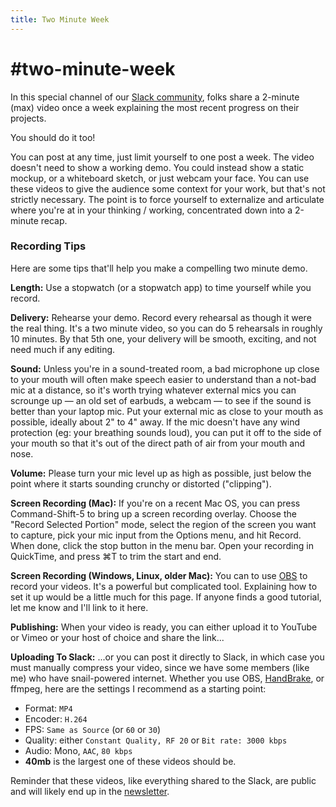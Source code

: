 ```yaml
---
title: Two Minute Week
---
```


# #two-minute-week

In this special channel of our [Slack community](/community), folks share a 2-minute (max) video once a week explaining the most recent progress on their projects.

You should do it too!

You can post at any time, just limit yourself to one post a week. The video doesn't need to show a working demo. You could instead show a static mockup, or a whiteboard sketch, or just webcam your face. You can use these videos to give the audience some context for your work, but that's not strictly necessary. The point is to force yourself to externalize and articulate where you're at in your thinking / working, concentrated down into a 2-minute recap.

### Recording Tips

Here are some tips that'll help you make a compelling two minute demo.

**Length:** Use a stopwatch (or a stopwatch app) to time yourself while you record.

**Delivery:** Rehearse your demo. Record every rehearsal as though it were the real thing. It's a two minute video, so you can do 5 rehearsals in roughly 10 minutes. By that 5th one, your delivery will be smooth, exciting, and not need much if any editing.

**Sound:** Unless you're in a sound-treated room, a bad microphone up close to your mouth will often make speech easier to understand than a not-bad mic at a distance, so it's worth trying whatever external mics you can scrounge up — an old set of earbuds, a webcam — to see if the sound is better than your laptop mic. Put your external mic as close to your mouth as possible, ideally about 2" to 4" away. If the mic doesn't have any wind protection (eg: your breathing sounds loud), you can put it off to the side of your mouth so that it's out of the direct path of air from your mouth and nose.

**Volume:** Please turn your mic level up as high as possible, just below the point where it starts sounding crunchy or distorted ("clipping").

**Screen Recording (Mac):** If you're on a recent Mac OS, you can press Command-Shift-5 to bring up a screen recording overlay. Choose the "Record Selected Portion" mode, select the region of the screen you want to capture, pick your mic input from the Options menu, and hit Record. When done, click the stop button in the menu bar. Open your recording in QuickTime, and press ⌘T to trim the start and end.

**Screen Recording (Windows, Linux, older Mac):** You can to use [OBS](https://obsproject.com) to record your videos. It's a powerful but complicated tool. Explaining how to set it up would be a little much for this page. If anyone finds a good tutorial, let me know and I'll link to it here.

**Publishing:** When your video is ready, you can either upload it to YouTube or Vimeo or your host of choice and share the link...

**Uploading To Slack:** ...or you can post it directly to Slack, in which case you must manually compress your video, since we have some members (like me) who have snail-powered internet. Whether you use OBS, [HandBrake](https://handbrake.fr), or ffmpeg, here are the settings I recommend as a starting point:

* Format: `MP4`
* Encoder: `H.264`
* FPS: `Same as Source` (or `60` or `30`)
* Quality: either `Constant Quality, RF 20` or `Bit rate: 3000 kbps`
* Audio: Mono, `AAC`, `80 kbps`
* **40mb** is the largest one of these videos should be.

Reminder that these videos, like everything shared to the Slack, are public and will likely end up in the [newsletter](https://tinyletter.com/marianoguerra/archive).
